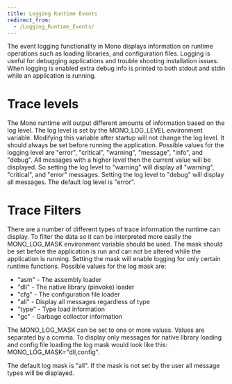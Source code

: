 ```yaml
---
title: Logging Runtime Events
redirect_from:
  - /Logging_Runtime_Events/
---
```


The event logging functionality in Mono displays information on runtime operations such as loading libraries, and configuration files. Logging is useful for debugging applications and trouble shooting installation issues. When logging is enabled extra debug info is printed to both stdout and stdin while an application is running.

Trace levels
============

The Mono runtime will output different amounts of information based on the log level. The log level is set by the MONO_LOG_LEVEL environment variable. Modifying this variable after startup will not change the log level. It should always be set before running the application. Possible values for the logging level are "error", "critical", "warning", "message", "info", and "debug". All messages with a higher level then the current value will be displayed. So setting the log level to "warning" will display all "warning", "critical", and "error" messages. Setting the log level to "debug" will display all messages. The default log level is "error".

Trace Filters
=============

There are a number of different types of trace information the runtime can display. To filter the data so it can be interpreted more easily the MONO_LOG_MASK environment variable should be used. The mask should be set before the application is run and can not be altered while the application is running. Setting the mask will enable logging for only certain runtime functions. Possible values for the log mask are:

-   "asm" - The assembly loader
-   "dll" - The native library (pinvoke) loader
-   "cfg" - The configuration file loader
-   "all" - Display all messages regardless of type
-   "type" - Type load information
-   "gc" - Garbage collector information

The MONO_LOG_MASK can be set to one or more values. Values are separated by a comma. To display only messages for native library loading and config file loading the log mask would look like this: MONO_LOG_MASK="dll,config".

The default log mask is "all". If the mask is not set by the user all message types will be displayed.

